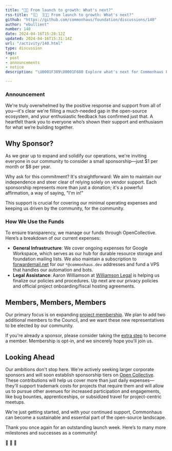 ```yaml
---
title: "🎉🚀 From launch to growth: What's next?"
rss-title: "[📣  ]🎉🚀 From launch to growth: What's next?"
github: "https://github.com/commonhaus/foundation/discussions/140"
author: "ebullient"
number: 140
date: 2024-04-16T15:28:12Z
updated: 2024-04-16T15:31:14Z
url: "/activity/140.html"
type: discussion
tags:
- post
- announcements
- notice
description: "\U0001F389\U0001F680 Explore what's next for Commonhaus Foundation after a fantastic launch week. Join us as we grow and shape the future of open source!"

---
```

### Announcement

We're truly overwhelmed by the positive response and support from all of you—it's clear we're filling a much-needed gap in the open-source ecosystem, and your enthusiastic feedback has confirmed just that. A heartfelt thank you to everyone who’s shown their support and enthusiasm for what we’re building together.

## Why Sponsor?

As we gear up to expand and solidify our operations, we're inviting everyone in our community to consider a small sponsorship—just $1 per month or $8 per year.

Why ask for this commitment? It's straightforward: We aim to maintain our independence and steer clear of relying solely on vendor support. Each sponsorship represents more than just a donation; it's a powerful affirmation, a way of saying, "I'm in!" 

This support is crucial for covering our minimal operating expenses and keeping us driven by the community, for the community.

### How We Use the Funds

To ensure transparency, we manage our funds through OpenCollective. Here’s a breakdown of our current expenses:

- **General Infrastructure**:
    We cover ongoing expenses for Google Workspace, which serves as our hub for durable resource storage and foundation mailing lists.     We also maintain a subscription to [forwardemail.net](https://forwardemail.net/) for our `*@commonhaus.dev` addresses and fund a VPS that handles our automation and bots.
- **Legal Assistance**: Aaron Williamson at [Williamson Legal](https://www.williamson.legal/) is helping us finalize our policies and procedures. Up next are our privacy policies and official project onboarding/fiscal hosting agreements.

## Members, Members, Members

Our primary focus is on expanding [project membership](https://www.commonhaus.org/bylaws/cf-membership.html). We plan to add two additional members to the Council, and we want these new representatives to be elected by our community.

If you're already a sponsor, please consider taking the [extra step](https://github.com/commonhaus/sponsors/issues/new?assignees=&labels=new-member&projects=&template=membership-application.md&title=Membership+application%3A+%5BYour+Name%5D) to become a member. Membership is opt-in, and we sincerely hope you'll join us.

## Looking Ahead

Our ambitions don't stop here. We're actively seeking larger corporate sponsors and will soon establish sponsorship tiers on [Open Collective](https://opencollective.com/commonhaus-foundation). These contributions will help us cover more than just daily expenses—they'll support trademark costs for projects that require them and will allow us to pursue other avenues for increased participation and engagements, like bug bounties, apprenticeships, or subsidized travel for project-centric meetups.

We're just getting started, and with your continued support, Commonhaus can become a sustainable and essential part of the open-source landscape.

Thank you once again for an outstanding launch week. Here’s to many more milestones and successes as a community!

🙏 🥰 🚀

<!-- meta::description 🎉🚀 Explore what's next for Commonhaus Foundation after a fantastic launch week. Join us as we grow and shape the future of open source! -->
